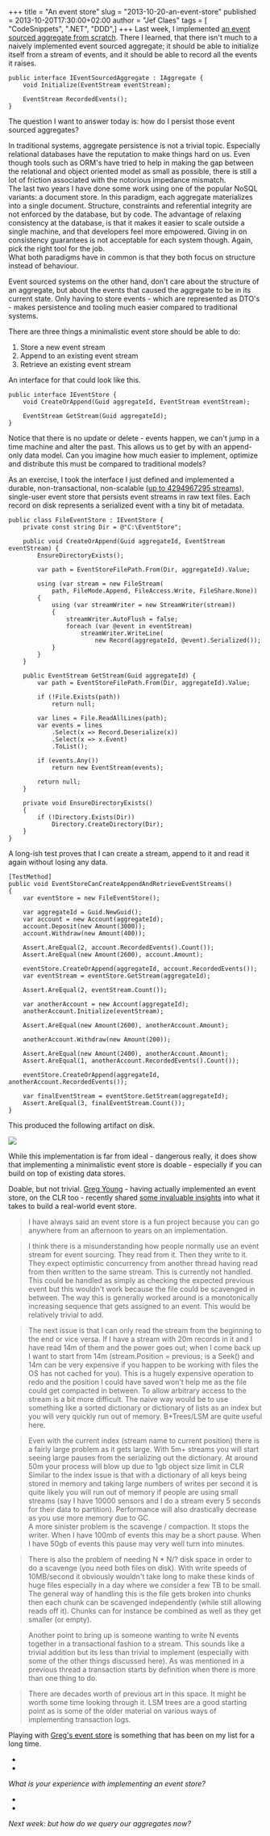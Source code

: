 +++
title = "An event store"
slug = "2013-10-20-an-event-store"
published = 2013-10-20T17:30:00+02:00
author = "Jef Claes"
tags = [ "CodeSnippets", ".NET", "DDD",]
+++
Last week, I implemented [an event sourced aggregate from
scratch](http://www.jefclaes.be/2013/10/an-event-sourced-aggregate.html).
There I learned, that there isn't much to a naively implemented event
sourced aggregate; it should be able to initialize itself from a stream
of events, and it should be able to record all the events it raises.

    public interface IEventSourcedAggregate : IAggregate {
        void Initialize(EventStream eventStream);

        EventStream RecordedEvents();
    }

The question I want to answer today is: how do I persist those event
sourced aggregates?  
  
In traditional systems, aggregate persistence is not a trivial topic.
Especially relational databases have the reputation to make things hard
on us. Even though tools such as ORM's have tried to help in making the
gap between the relational and object oriented model as small as
possible, there is still a lot of friction associated with the notorious
impedance mismatch.  
The last two years I have done some work using one of the popular NoSQL
variants: a document store. In this paradigm, each aggregate
materializes into a single document. Structure, constraints and
referential integrity are not enforced by the database, but by code. The
advantage of relaxing consistency at the database, is that it makes it
easier to scale outside a single machine, and that developers feel more
empowered. Giving in on consistency guarantees is not acceptable for
each system though. Again, pick the right tool for the job.  
What both paradigms have in common is that they both focus on structure
instead of behaviour.  
  
Event sourced systems on the other hand, don't care about the structure
of an aggregate, but about the events that caused the aggregate to be in
its current state. Only having to store events - which are represented
as DTO's - makes persistence and tooling much easier compared to
traditional systems.  
  
There are three things a minimalistic event store should be able to
do:  

1.  Store a new event stream 
2.  Append to an existing event stream
3.  Retrieve an existing event stream

An interface for that could look like this.

    public interface IEventStore {
        void CreateOrAppend(Guid aggregateId, EventStream eventStream);

        EventStream GetStream(Guid aggregateId);
    }

Notice that there is no update or delete - events happen, we can't jump
in a time machine and alter the past. This allows us to get by with an
append-only data model. Can you imagine how much easier to implement,
optimize and distribute this must be compared to traditional models?  
  
As an exercise, I took the interface I just defined and implemented a
durable, non-transactional, non-scalable ([up to 4294967295
streams](http://stackoverflow.com/questions/7722130/what-is-the-max-number-of-files-that-can-be-kept-in-a-single-folder-on-win7-mac)),
single-user event store that persists event streams in raw text files.
Each record on disk represents a serialized event with a tiny bit of
metadata. 

    public class FileEventStore : IEventStore {    
        private const string Dir = @"C:\EventStore";            

        public void CreateOrAppend(Guid aggregateId, EventStream eventStream) {
            EnsureDirectoryExists();

            var path = EventStoreFilePath.From(Dir, aggregateId).Value;

            using (var stream = new FileStream(
                path, FileMode.Append, FileAccess.Write, FileShare.None))
            {
                using (var streamWriter = new StreamWriter(stream))
                {
                    streamWriter.AutoFlush = false;
                    foreach (var @event in eventStream)
                        streamWriter.WriteLine(
                            new Record(aggregateId, @event).Serialized());
                }
            }
        }
        
        public EventStream GetStream(Guid aggregateId) {           
            var path = EventStoreFilePath.From(Dir, aggregateId).Value;

            if (!File.Exists(path))
                return null;

            var lines = File.ReadAllLines(path);
            var events = lines
                .Select(x => Record.Deserialize(x))
                .Select(x => x.Event)
                .ToList();

            if (events.Any())
                return new EventStream(events);

            return null;
        }

        private void EnsureDirectoryExists()
        {
            if (!Directory.Exists(Dir))
                Directory.CreateDirectory(Dir);
        }
    }

A long-ish test proves that I can create a stream, append to it and read
it again without losing any data.

    [TestMethod]
    public void EventStoreCanCreateAppendAndRetrieveEventStreams() 
    {
        var eventStore = new FileEventStore();

        var aggregateId = Guid.NewGuid();
        var account = new Account(aggregateId);
        account.Deposit(new Amount(3000));
        account.Withdraw(new Amount(400));    
        
        Assert.AreEqual(2, account.RecordedEvents().Count());
        Assert.AreEqual(new Amount(2600), account.Amount);

        eventStore.CreateOrAppend(aggregateId, account.RecordedEvents());
        var eventStream = eventStore.GetStream(aggregateId);

        Assert.AreEqual(2, eventStream.Count());

        var anotherAccount = new Account(aggregateId);
        anotherAccount.Initialize(eventStream);

        Assert.AreEqual(new Amount(2600), anotherAccount.Amount);

        anotherAccount.Withdraw(new Amount(200));

        Assert.AreEqual(new Amount(2400), anotherAccount.Amount);
        Assert.AreEqual(1, anotherAccount.RecordedEvents().Count());

        eventStore.CreateOrAppend(aggregateId, anotherAccount.RecordedEvents());

        var finalEventStream = eventStore.GetStream(aggregateId);
        Assert.AreEqual(3, finalEventStream.Count());
    }

This produced the following artifact on disk.  
  

[![](../images/thumbnails/2013-10-20-an-event-store-AnEventStore.PNG)](../images/2013-10-20-an-event-store-AnEventStore.PNG)

  
While this implementation is far from ideal - dangerous really, it does
show that implementing a minimalistic event store is doable - especially
if you can build on top of existing data stores.  
  
Doable, but not trivial. [Greg Young](https://twitter.com/gregyoung) -
having actually implemented an event store, on the CLR too - recently
shared [some invaluable
insights](http://ayende.com/blog/159105/introducing-rhino-events) into
what it takes to build a real-world event store.  

> I have always said an event store is a fun project because you can go
> anywhere from an afternoon to years on an implementation. 

> I think there is a misunderstanding how people normally use an event
> stream for event sourcing. They read from it. Then they write to it.
> They expect optimistic concurrency from another thread having read
> from then written to the same stream. This is currently not handled.
> This could be handled as simply as checking the expected previous
> event but this wouldn't work because the file could be scavenged in
> between. The way this is generally worked around is a monotonically
> increasing sequence that gets assigned to an event. This would be
> relatively trivial to add. 

> The next issue is that I can only read the stream from the beginning
> to the end or vice versa. If I have a stream with 20m records in it
> and I have read 14m of them and the power goes out; when I come back
> up I want to start from 14m (stream.Position = previous; is a Seek()
> and 14m can be very expensive if you happen to be working with files
> the OS has not cached for you). This is a hugely expensive operation
> to redo and the position I could have saved won't help me as the file
> could get compacted in between. To allow arbitrary access to the
> stream is a bit more difficult. The naive way would be to use
> something like a sorted dictionary or dictionary of lists as an index
> but you will very quickly run out of memory. B+Trees/LSM are quite
> useful here. 

> Even with the current index (stream name to current position) there is
> a fairly large problem as it gets large. With 5m+ streams you will
> start seeing large pauses from the serializing out the dictionary. At
> around 50m your process will blow up due to 1gb object size limit in
> CLR  
> Similar to the index issue is that with a dictionary of all keys being
> stored in memory and taking large numbers of writes per second it is
> quite likely you will run out of memory if people are using small
> streams (say I have 10000 sensors and I do a stream every 5 seconds
> for their data to partition). Performance will also drastically
> decrease as you use more memory due to GC.  
> A more sinister problem is the scavenge / compaction. It stops the
> writer. When I have 100mb of events this may be a short pause. When I
> have 50gb of events this pause may very well turn into minutes. 

> There is also the problem of needing N \* N/? disk space in order to
> do a scavenge (you need both files on disk). With write speeds of
> 10MB/second it obviously wouldn't take long to make these kinds of
> huge files especially in a day where we consider a few TB to be small.
> The general way of handling this is the file gets broken into chunks
> then each chunk can be scavenged independently (while still allowing
> reads off it). Chunks can for instance be combined as well as they get
> smaller (or empty). 

> Another point to bring up is someone wanting to write N events
> together in a transactional fashion to a stream. This sounds like a
> trivial addition but its less than trivial to implement (especially
> with some of the other things discussed here). As was mentioned in a
> previous thread a transaction starts by definition when there is more
> than one thing to do. 

> There are decades worth of previous art in this space. It might be
> worth some time looking through it. LSM trees are a good starting
> point as is some of the older material on various ways of implementing
> transaction logs.

Playing with [Greg's event store](http://geteventstore.com/) is
something that has been on my list for a long time.

*  
*

*What is your experience with implementing an event store?*

*  
*

*Next week: but how do we query our aggregates now?*
